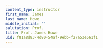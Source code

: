 ```yaml
---
content_type: instructor
first_name: James
last_name: Howe
middle_initial: ''
salutation: Prof.
title: Prof. James Howe
uid: f81a8d83-4d80-54af-9ebb-f27a53e561f1
---
```

